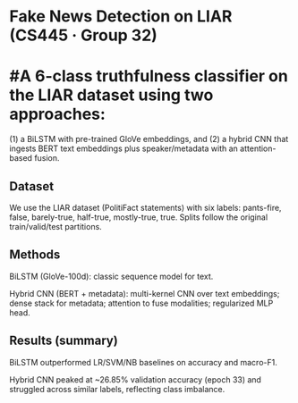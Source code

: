 # Fake News Detection on LIAR (CS445 · Group 32)

# #A 6-class truthfulness classifier on the LIAR dataset using two approaches:
(1) a BiLSTM with pre-trained GloVe embeddings, and (2) a hybrid CNN that ingests BERT text embeddings plus speaker/metadata with an attention-based fusion. 

## Dataset

We use the LIAR dataset (PolitiFact statements) with six labels: pants-fire, false, barely-true, half-true, mostly-true, true. Splits follow the original train/valid/test partitions. 

## Methods

BiLSTM (GloVe-100d): classic sequence model for text.

Hybrid CNN (BERT + metadata): multi-kernel CNN over text embeddings; dense stack for metadata; attention to fuse modalities; regularized MLP head. 

## Results (summary)

BiLSTM outperformed LR/SVM/NB baselines on accuracy and macro-F1. 

Hybrid CNN peaked at ~26.85% validation accuracy (epoch 33) and struggled across similar labels, reflecting class imbalance. 
